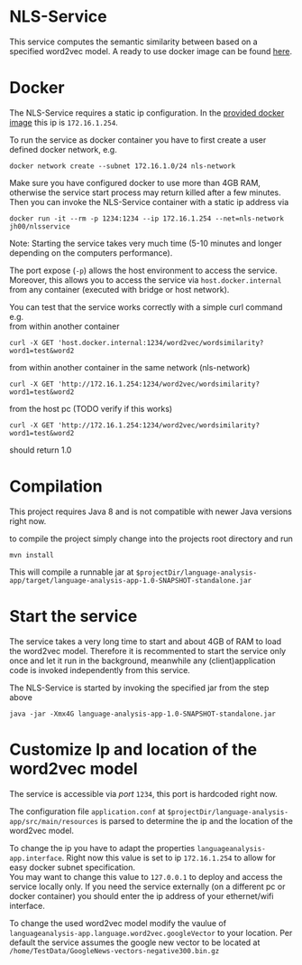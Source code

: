 
# NLS-Service

This service computes the semantic similarity between based on a specified word2vec model.
A ready to use docker image can be found [here](https://hub.docker.com/r/jh00/nlsservice).

# Docker

The NLS-Service requires a static ip configuration. In the [provided docker image](https://hub.docker.com/r/jh00/nlsservice) this ip is `172.16.1.254`.

To run the service as docker container you have to first create a user defined docker network, e.g.
```
docker network create --subnet 172.16.1.0/24 nls-network
```

Make sure you have configured docker to use more than 4GB RAM, otherwise the service start process may return killed after a few minutes.  
Then you can invoke the NLS-Service container with a static ip address via
```
docker run -it --rm -p 1234:1234 --ip 172.16.1.254 --net=nls-network jh00/nlsservice
```
Note: Starting the service takes very much time (5-10 minutes and longer depending on the computers performance).


The port expose (`-p`) allows the host environment to access the service.  
Moreover, this allows you to access the service via `host.docker.internal` from any container (executed with bridge or host network).

You can test that the service works correctly with a simple curl command e.g.  
from within another container
```
curl -X GET 'host.docker.internal:1234/word2vec/wordsimilarity?word1=test&word2
```
from within another container in the same network (nls-network)
```
curl -X GET 'http://172.16.1.254:1234/word2vec/wordsimilarity?word1=test&word2
```
from the host pc (TODO verify if this works)
```
curl -X GET 'http://172.16.1.254:1234/word2vec/wordsimilarity?word1=test&word2
```

should return 1.0

# Compilation

This project requires Java 8 and is not compatible with newer Java versions right now.

to compile the project simply change into the projects root directory and run
```
mvn install
```

This will compile a runnable jar at `$projectDir/language-analysis-app/target/language-analysis-app-1.0-SNAPSHOT-standalone.jar`

# Start the service
The service takes a very long time to start and about 4GB of RAM to load the word2vec model.
Therefore it is recommented to start the service only once and let it run in the background, meanwhile any (client)application code is invoked independently from this service.

The NLS-Service is started by invoking the specified jar from the step above
```
java -jar -Xmx4G language-analysis-app-1.0-SNAPSHOT-standalone.jar
```

# Customize Ip and location of the word2vec model

The service is accessible via *port* `1234`, this port is hardcoded right now.

The configuration file `application.conf` at `$projectDir/language-analysis-app/src/main/resources` is parsed to determine the ip and the location of the word2vec model.

To change the ip you have to adapt the properties `languageanalysis-app.interface`. 
Right now this value is set to ip `172.16.1.254` to allow for easy docker subnet specification.  
You may want to change this value to `127.0.0.1` to deploy and access the service locally only.
If you need the service externally (on a different pc or docker container) you should enter the ip address of your ethernet/wifi interface.

To change the used word2vec model modify the vaulue of `languageanalysis-app.language.word2vec.googleVector` to your location. Per default the service assumes the google new vector to be located at `/home/TestData/GoogleNews-vectors-negative300.bin.gz`
